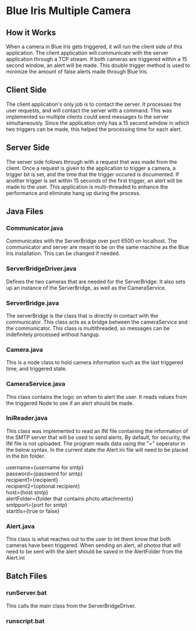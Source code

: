 # Blue Iris Multiple Camera


## How it Works

When a camera in Blue Iris gets triggered, it will run the client side of this application. The client application will communicate with the server application through a TCP stream. If both cameras are triggered within a 15 second window, an alert will be made. This double trigger method is used to minimize the amount of false alerts made through Blue Iris.


## Client Side

The client application's only job is to contact the server. It processes the user requests, and will contact the server with a command. This was implemented so multiple clients could send messages to the server simultaneously. Since the application only has a 15 second window in which two triggers can be made, this helped the processing time for each alert.


## Server Side

The server side follows through with a request that was made from the client. Once a request is given to the application to trigger a camera, a trigger bit is set, and the time that the trigger occured is documented. If another trigger is set within 15 seconds of the first trigger, an alert will be made to the user. This application is multi-threaded to enhance the performance and eliminate hang up during the process.



## Java Files

### Communicator.java

Communicates with the ServerBridge over port 6500 on localhost. The communicator and server are meant to be on the same machine as the Blue Iris installation. This can be changed if needed.


### ServerBridgeDriver.java

Defines the two cameras that are needed for the ServerBridge. It also sets up an instance of the ServerBridge, as well as the CameraService. 


### ServerBridge.java

The serverBridge is the class that is directly in contact with the communicator. This class acts as a bridge between the cameraService and the communicator. This class is multithreaded, so messages can be indefinitely processed without hangup.


### Camera.java

This is a node class to hold camera information such as the last triggered time, and triggered state.


### CameraService.java

This class contains the logic on when to alert the user. It reads values from the triggered Node to see if an alert should be made.


### IniReader.java

This class was implemented to read an INI file containing the information of the SMTP server that will be used to send alerts. By default, for security, the INI file is not uploaded. The program reads data using the "=" seperator in the below syntax. In the current state the Alert.ini file will need to be placed in the bin folder.  

username={username for smtp} <br />
password={password for smtp} <br />
recipient1={recipient} <br />
recipient2={optional recipient} <br />
host={host smtp} <br />
alertFolder={folder that contains photo attachments} <br />
smtpport={port for smtp} <br />
starttls={true or false} <br />


### Alert.java

This class is what reaches out to the user to let them know that both cameras have been triggered. When sending an alert, all photos that will need to be sent with the alert should be saved in the AlertFolder from the Alert.ini


## Batch Files

### runServer.bat

This calls the main class from the ServerBridgeDriver.


### runscript.bat



